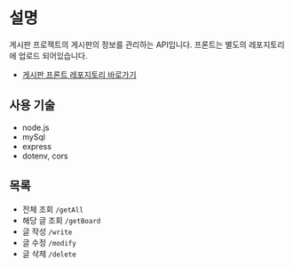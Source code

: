 # 설명
게시판 프로젝트의 게시판의 정보를 관리하는 API입니다. 프론트는 별도의 레포지토리에 업로드 되어있습니다.
- [게시판 프론트 레포지토리 바로가기](https://github.com/bbungbbun/community-front)

## 사용 기술
- node.js
- mySql
- express
- dotenv, cors

## 목록
- 전체 조회 `/getAll`
- 해당 글 조회 `/getBoard`
- 글 작성 `/write`
- 글 수정 `/modify`
- 글 삭제 `/delete`